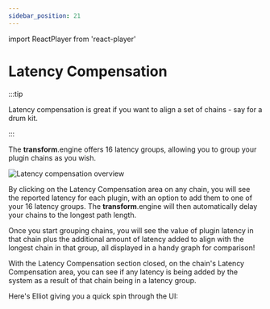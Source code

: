 ```yaml
---
sidebar_position: 21
---
```


import ReactPlayer from 'react-player'

# Latency Compensation

:::tip

Latency compensation is great if you want to align a set of chains - say for a drum kit.

:::

The **transform**.engine offers 16 latency groups, allowing you to group your plugin chains as you wish.

![Latency compensation overview](@site/static/img/transformclient/v1.5/delay-compensation-overview.png)

By clicking on the Latency Compensation area on any chain, you will see the reported latency for each
plugin, with an option to add them to one of your 16 latency groups. The **transform**.engine will
then automatically delay your chains to the longest path length.

Once you start grouping chains, you will see the value of plugin latency in that chain plus the
additional amount of latency added to align with the longest chain in that group, all displayed in a
handy graph for comparison!

With the Latency Compensation section closed, on the chain's Latency Compensation area, you can see if
any latency is being added by the system as a result of that chain being in a latency group.

Here's Elliot giving you a quick spin through the UI:
<ReactPlayer controls url="https://youtu.be/VrEc93qH8Bg" />
